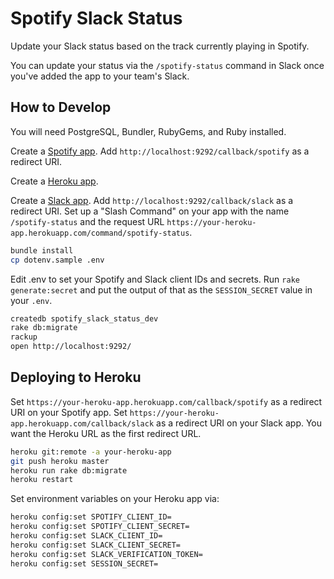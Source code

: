 # Spotify Slack Status

Update your Slack status based on the track currently playing in Spotify.

You can update your status via the `/spotify-status` command in Slack once
you've added the app to your team's Slack.

## How to Develop

You will need PostgreSQL, Bundler, RubyGems, and Ruby installed.

Create a [Spotify app](https://developer.spotify.com/my-applications/#!/).
Add `http://localhost:9292/callback/spotify` as a redirect URI.

Create a [Heroku app](https://dashboard.heroku.com/apps).

Create a [Slack app](https://api.slack.com/apps). Add
`http://localhost:9292/callback/slack` as a redirect URI. Set up a
"Slash Command" on your app with the name `/spotify-status` and
the request URL `https://your-heroku-app.herokuapp.com/command/spotify-status`.

```bash
bundle install
cp dotenv.sample .env
```

Edit .env to set your Spotify and Slack client IDs and secrets. Run
`rake generate:secret` and put the output of that as the `SESSION_SECRET`
value in your `.env`.

```bash
createdb spotify_slack_status_dev
rake db:migrate
rackup
open http://localhost:9292/
```

## Deploying to Heroku

Set `https://your-heroku-app.herokuapp.com/callback/spotify`
as a redirect URI on your Spotify app. Set
`https://your-heroku-app.herokuapp.com/callback/slack` as a redirect
URI on your Slack app. You want the Heroku URL as the first
redirect URL.

```bash
heroku git:remote -a your-heroku-app
git push heroku master
heroku run rake db:migrate
heroku restart
```

Set environment variables on your Heroku app via:

```bash
heroku config:set SPOTIFY_CLIENT_ID=
heroku config:set SPOTIFY_CLIENT_SECRET=
heroku config:set SLACK_CLIENT_ID=
heroku config:set SLACK_CLIENT_SECRET=
heroku config:set SLACK_VERIFICATION_TOKEN=
heroku config:set SESSION_SECRET=
```

